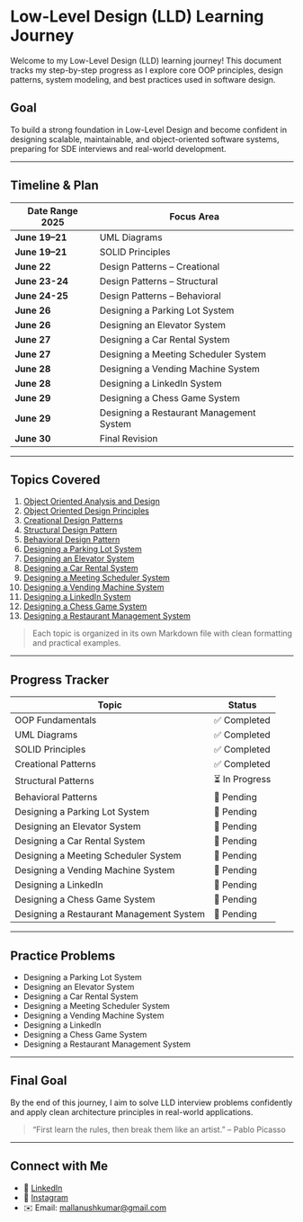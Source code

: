 # Low-Level Design (LLD) Learning Journey

Welcome to my Low-Level Design (LLD) learning journey! This document tracks my step-by-step progress as I explore core OOP principles, design patterns, system modeling, and best practices used in software design.

## Goal

To build a strong foundation in Low-Level Design and become confident in designing scalable, maintainable, and object-oriented software systems, preparing for SDE interviews and real-world development.

---

## Timeline & Plan

| Date Range 2025       | Focus Area                                                                                                             |
| ---------------- | ---------------------------------------------------------------------------------------------------------------------- |
| **June 19–21**   |        UML Diagrams                                   |
| **June 19–21**   |        SOLID Principles                               |
| **June 22**      |        Design Patterns – Creational                   |
| **June 23-24**   |        Design Patterns – Structural                   |
| **June 24-25**   |        Design Patterns – Behavioral                   |
| **June 26**      |        Designing a Parking Lot System                 |
| **June 26**      |        Designing an Elevator System                   |
| **June 27**      |        Designing a Car Rental System                  |
| **June 27**      |        Designing a Meeting Scheduler System           |
| **June 28**      |        Designing a Vending Machine System             |
| **June 28**      |        Designing a LinkedIn System                    |
| **June 29**      |        Designing a Chess Game System                  |
| **June 29**      |        Designing a Restaurant Management System       |
| **June 30**      |        Final Revision                                 |

---

## Topics Covered

1. [Object Oriented Analysis and Design](./01_Object_Oriented_Analysis_and_Design.md)  
2. [Object Oriented Design Principles](./02_Object_Oriented_Design_Principles.md)  
3. [Creational Design Patterns](./03_Creational_Design_Patterns.md)  
4. [Structural Design Pattern](./04_Structural_Design_Pattern.md)  
5. [Behavioral Design Pattern](./05_Behavioral_Design_Pattern.md)  
6. [Designing a Parking Lot System](./06_Designing_a_Parking_Lot_System.md)  
7. [Designing an Elevator System](./07_Designing_an_Elevator_System.md)  
8. [Designing a Car Rental System](./08_Designing_a_Car_Rental_System.md)  
9. [Designing a Meeting Scheduler System](./09_Designing_a_Meeting_Scheduler_System.md)  
10. [Designing a Vending Machine System](./10_Designing_a_Vending_Machine_System.md)  
11. [Designing a LinkedIn System](./11_Designing_a_LinkedIn_System.md)  
12. [Designing a Chess Game System](./12_Designing_a_Chess_Game_System.md)  
13. [Designing a Restaurant Management System](./13_Designing_a_Restaurant_Management_System.md)  
   

>  Each topic is organized in its own Markdown file with clean formatting and practical examples.  

---

## Progress Tracker

| Topic                                       | Status         |
| -------------------                         | -------------  |
| OOP Fundamentals                            | ✅ Completed   |
| UML Diagrams                                | ✅ Completed   |
| SOLID Principles                            | ✅ Completed   |
| Creational Patterns                         | ✅ Completed   |
| Structural Patterns                         | ⏳ In Progress |
| Behavioral Patterns                         | 🔲 Pending     |
| Designing a Parking Lot System              | 🔲 Pending     |
| Designing an Elevator System                | 🔲 Pending     |
| Designing a Car Rental System               | 🔲 Pending     |
| Designing a Meeting Scheduler System        | 🔲 Pending     |
| Designing a Vending Machine System          | 🔲 Pending     |
| Designing a LinkedIn                        | 🔲 Pending     |
| Designing a Chess Game System               | 🔲 Pending     |
| Designing a Restaurant Management System    | 🔲 Pending     |

---

## Practice Problems

* Designing a Parking Lot System  
* Designing an Elevator System  
* Designing a Car Rental System  
* Designing a Meeting Scheduler System  
* Designing a Vending Machine System  
* Designing a LinkedIn  
* Designing a Chess Game System  
* Designing a Restaurant Management System  

---

## Final Goal

By the end of this journey, I aim to solve LLD interview problems confidently and apply clean architecture principles in real-world applications.

> “First learn the rules, then break them like an artist.” – Pablo Picasso

---

##  Connect with Me

- 💼 [LinkedIn](https://www.linkedin.com/in/anush-kumar-mall)  
- 📸 [Instagram](https://www.instagram.com/anush.kumar.mall/?next=%2Fanushkumar13%2F)  
- ✉️ Email: mallanushkumar@gmail.com